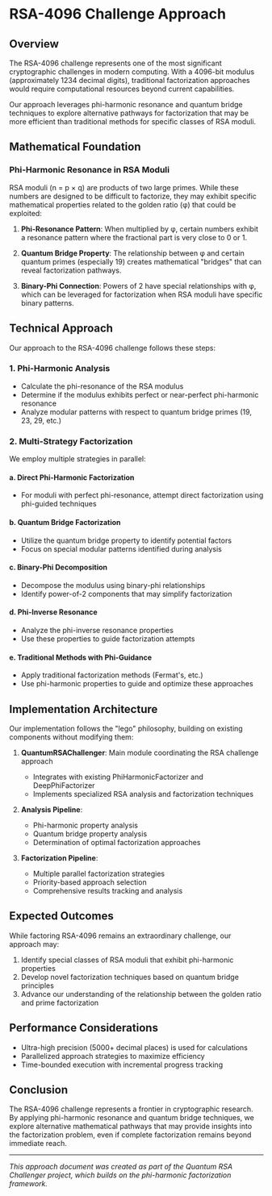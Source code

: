 # RSA-4096 Challenge Approach

## Overview

The RSA-4096 challenge represents one of the most significant cryptographic challenges in modern computing. With a 4096-bit modulus (approximately 1234 decimal digits), traditional factorization approaches would require computational resources beyond current capabilities.

Our approach leverages phi-harmonic resonance and quantum bridge techniques to explore alternative pathways for factorization that may be more efficient than traditional methods for specific classes of RSA moduli.

## Mathematical Foundation

### Phi-Harmonic Resonance in RSA Moduli

RSA moduli (n = p × q) are products of two large primes. While these numbers are designed to be difficult to factorize, they may exhibit specific mathematical properties related to the golden ratio (φ) that could be exploited:

1. **Phi-Resonance Pattern**: When multiplied by φ, certain numbers exhibit a resonance pattern where the fractional part is very close to 0 or 1.

2. **Quantum Bridge Property**: The relationship between φ and certain quantum primes (especially 19) creates mathematical "bridges" that can reveal factorization pathways.

3. **Binary-Phi Connection**: Powers of 2 have special relationships with φ, which can be leveraged for factorization when RSA moduli have specific binary patterns.

## Technical Approach

Our approach to the RSA-4096 challenge follows these steps:

### 1. Phi-Harmonic Analysis

- Calculate the phi-resonance of the RSA modulus
- Determine if the modulus exhibits perfect or near-perfect phi-harmonic resonance
- Analyze modular patterns with respect to quantum bridge primes (19, 23, 29, etc.)

### 2. Multi-Strategy Factorization

We employ multiple strategies in parallel:

#### a. Direct Phi-Harmonic Factorization
- For moduli with perfect phi-resonance, attempt direct factorization using phi-guided techniques

#### b. Quantum Bridge Factorization
- Utilize the quantum bridge property to identify potential factors
- Focus on special modular patterns identified during analysis

#### c. Binary-Phi Decomposition
- Decompose the modulus using binary-phi relationships
- Identify power-of-2 components that may simplify factorization

#### d. Phi-Inverse Resonance
- Analyze the phi-inverse resonance properties
- Use these properties to guide factorization attempts

#### e. Traditional Methods with Phi-Guidance
- Apply traditional factorization methods (Fermat's, etc.)
- Use phi-harmonic properties to guide and optimize these approaches

## Implementation Architecture

Our implementation follows the "lego" philosophy, building on existing components without modifying them:

1. **QuantumRSAChallenger**: Main module coordinating the RSA challenge approach
   - Integrates with existing PhiHarmonicFactorizer and DeepPhiFactorizer
   - Implements specialized RSA analysis and factorization techniques

2. **Analysis Pipeline**:
   - Phi-harmonic property analysis
   - Quantum bridge property analysis
   - Determination of optimal factorization approaches

3. **Factorization Pipeline**:
   - Multiple parallel factorization strategies
   - Priority-based approach selection
   - Comprehensive results tracking and analysis

## Expected Outcomes

While factoring RSA-4096 remains an extraordinary challenge, our approach may:

1. Identify special classes of RSA moduli that exhibit phi-harmonic properties
2. Develop novel factorization techniques based on quantum bridge principles
3. Advance our understanding of the relationship between the golden ratio and prime factorization

## Performance Considerations

- Ultra-high precision (5000+ decimal places) is used for calculations
- Parallelized approach strategies to maximize efficiency
- Time-bounded execution with incremental progress tracking

## Conclusion

The RSA-4096 challenge represents a frontier in cryptographic research. By applying phi-harmonic resonance and quantum bridge techniques, we explore alternative mathematical pathways that may provide insights into the factorization problem, even if complete factorization remains beyond immediate reach.

---

*This approach document was created as part of the Quantum RSA Challenger project, which builds on the phi-harmonic factorization framework.*
